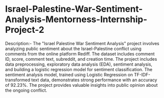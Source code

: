 # Israel-Palestine-War-Sentiment-Analysis-Mentorness-Internship-Project-2

Description:- The "Israel Palestine War Sentiment Analysis" project involves analyzing public sentiment about the Israel-Palestine conflict using comments from the online platform Rediff. The dataset includes comment ID, score, comment text, subreddit, and creation time. The project includes data preprocessing, exploratory data analysis (EDA), sentiment analysis, and building a logistic regression model for sentiment classification. The sentiment analysis model, trained using Logistic Regression on TF-IDF-transformed text data, demonstrates strong performance with an accuracy of 92.23%. The project provides valuable insights into public opinion about the ongoing conflict.
